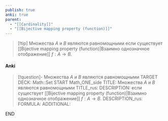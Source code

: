 ```yaml
---
publish: true
anki: true
parent:
  - "[[Cardinality]]"
  - "[[Bijective mapping property (function)]]"
---
```


> [!tip] Множества $A$ и $B$ являются равномощными
если существует [[Bijective mapping property (function)|Взаимно однозначное отображение]] $f : A \rightarrow B$.


#### Anki
> [!question]- Множества $A$ и $B$ являются равномощными
TARGET DECK: Math::Set
START
Math_ONE_side
TITLE: Множества $A$ и $B$ являются равномощными
TITLE_rus: 
DESCRIPTION: если существует [[Bijective mapping property (function)|Взаимно однозначное отображение]] $f : A \rightarrow B$.
DESCRIPTION_rus: 
FORMULA: 
ADDITIONAL:
<!--ID: 1705495275911-->
END